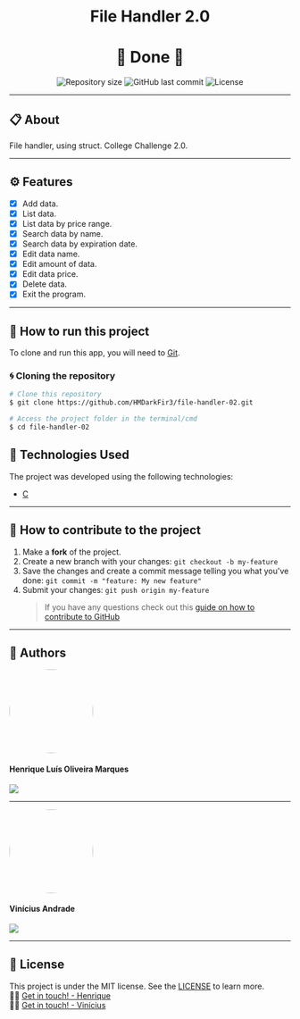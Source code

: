 <h1 align="center">File Handler 2.0</h1>

<h1 align="center">
  🚀 Done 🚀
</h1>

<p align="center" >
  <img alt="Repository size" src="https://img.shields.io/github/repo-size/hmdarkfir3/desafio-faculdade-02?style=for-the-badge">
  
  <img alt="GitHub last commit" src="https://img.shields.io/github/last-commit/hmdarkfir3/desafio-faculdade-02?style=for-the-badge">
  
  <img alt="License" src="https://img.shields.io/badge/license-MIT-blue.svg?style=for-the-badge" />
</p>

---

## 📋 About

File handler, using struct. College Challenge 2.0.

---

## ⚙️ Features

- [x] Add data.
- [x] List data.
- [x] List data by price range.
- [x] Search data by name.
- [x] Search data by expiration date.
- [x] Edit data name.
- [x] Edit amount of data.
- [x] Edit data price.
- [x] Delete data.
- [x] Exit the program.

---

## 📂 How to run this project

To clone and run this app, you will need to [Git](https://git-scm.com).

### 🌀 Cloning the repository

```bash
# Clone this repository
$ git clone https://github.com/HMDarkFir3/file-handler-02.git

# Access the project folder in the terminal/cmd
$ cd file-handler-02
```

## 🚀 Technologies Used

The project was developed using the following technologies:

- [C](https://docs.microsoft.com/pt-br/cpp/?view=msvc-160)

---

## 💪 How to contribute to the project

1. Make a **fork** of the project.
2. Create a new branch with your changes: `git checkout -b my-feature`
3. Save the changes and create a commit message telling you what you've done: `git commit -m "feature: My new feature"`
4. Submit your changes: `git push origin my-feature`
   > If you have any questions check out this [guide on how to contribute to GitHub](https://github.com/firstcontributions/first-contributions)

---

## 🧑 Authors

<img style="border-radius: 50%;" src="https://github.com/HMDarkFir3.png" width="150px;" alt=""/>
 <h4>Henrique Luís Oliveira Marques</h4>

<p align="left">
  <a href="https://www.linkedin.com/in/henrique-luís-oliveira-marques-3406361a7/" target="_blank"><img src="https://img.shields.io/badge/LinkedIn-0077B5?style=for-the-badge&logo=linkedin&logoColor=white"></a>
<p>
  
---
  
<img style="border-radius: 50%;" src="https://media.licdn.com/dms/image/C5603AQGctH94qrj_WA/profile-displayphoto-shrink_800_800/0/1599742973448?e=1678924800&v=beta&t=nhaTeBz-K49nGWMRcU-Um9h3zH6rQPPV6VbhBFHYgwQ" width="150px;" alt=""/>
<h4>Vinícius Andrade</h4> 

<p align="left">
  <a href="https://www.linkedin.com/in/vin%C3%ADcius-andrade-a671491b3/" target="_blank"><img src="https://img.shields.io/badge/LinkedIn-0077B5?style=for-the-badge&logo=linkedin&logoColor=white"></a>
<p>

---

## 📝 License

This project is under the MIT license. See the [LICENSE](./LICENSE) to learn more.
<br>
👋🏽 [Get in touch! - Henrique](https://www.linkedin.com/in/henrique-luís-oliveira-marques-3406361a7/)
<br>
👋🏽 [Get in touch! - Vinícius](https://www.linkedin.com/in/vinícius-andrade-a671491b3/)
